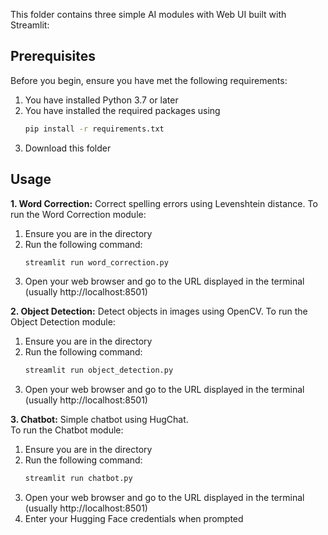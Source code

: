 This folder contains three simple AI modules with Web UI built with Streamlit:

## Prerequisites

Before you begin, ensure you have met the following requirements:
1. You have installed Python 3.7 or later
2. You have installed the required packages using
    ```bash
    pip install -r requirements.txt
3. Download this folder

## Usage

**1. Word Correction:** Correct spelling errors using Levenshtein distance.
To run the Word Correction module:

1. Ensure you are in the directory
2. Run the following command:
   ```bash
   streamlit run word_correction.py
4. Open your web browser and go to the URL displayed in the terminal (usually http://localhost:8501)

**2. Object Detection:** Detect objects in images using OpenCV.
To run the Object Detection module:

1. Ensure you are in the directory
2. Run the following command:
   ```bash
   streamlit run object_detection.py
3. Open your web browser and go to the URL displayed in the terminal (usually http://localhost:8501)

**3. Chatbot:** Simple chatbot using HugChat.  
To run the Chatbot module:

1. Ensure you are in the directory
2. Run the following command:
   ```bash
   streamlit run chatbot.py
3. Open your web browser and go to the URL displayed in the terminal (usually http://localhost:8501)
4. Enter your Hugging Face credentials when prompted
